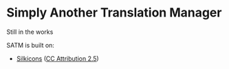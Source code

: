 # Simply Another Translation Manager
Still in the works

SATM is built on:
* [Silkicons](http://www.famfamfam.com/lab/icons/silk/) ([CC Attribution 2.5](https://creativecommons.org/licenses/by/2.5/))